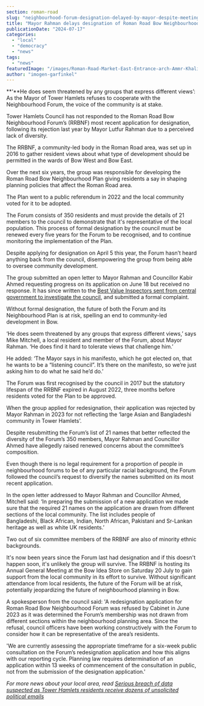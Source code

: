 ```yaml
---
section: roman-road
slug: "neighbourhood-forum-designation-delayed-by-mayor-despite-meeting-requirements"
title: "Mayor Rahman delays designation of Roman Road Bow Neighbourhood Forum despite it meeting requirements"
publicationDate: "2024-07-17"
categories: 
  - "local"
  - "democracy"
  - "news"
tags: 
  - "news"
featuredImage: "/images/Roman-Road-Market-East-Entrance-arch-Ammr-Khalifa.jpg"
author: "imogen-garfinkel"
---
```


**‘**He does seem threatened by any groups that express different views’: As the Mayor of Tower Hamlets refuses to cooperate with the Neighbourhood Forum, the voice of the community is at stake. 

Tower Hamlets Council has not responded to the Roman Road Bow Neighbourhood Forum’s (RRBNF) most recent application for designation, following its rejection last year by Mayor Lutfur Rahman due to a perceived lack of diversity.

The RRBNF, a community-led body in the Roman Road area, was set up in 2016 to gather resident views about what type of development should be permitted in the wards of Bow West and Bow East. 

Over the next six years, the group was responsible for developing the Roman Road Bow Neighbourhood Plan giving residents a say in shaping planning policies that affect the Roman Road area. 

The Plan went to a public referendum in 2022 and the local community voted for it to be adopted.

The Forum consists of 350 residents and must provide the details of 21 members to the council to demonstrate that it's representative of the local population. This process of formal designation by the council must be renewed every five years for the Forum to be recognised, and to continue monitoring the implementation of the Plan.

Despite applying for designation on April 5 this year, the Forum hasn’t heard anything back from the council, disempowering the group from being able to oversee community development.

The group submitted an open letter to Mayor Rahman and Councillor Kabir Ahmed requesting progress on its application on June 18 but received no response. It has since written to the [Best Value Inspectors sent from central government to investigate the council](https://romanroadlondon.com/tower-hamlets-council-best-value-review-inspection-lutfur-rahman/), and submitted a formal complaint. 

Without formal designation, the future of both the Forum and its Neighbourhood Plan is at risk, spelling an end to community-led development in Bow.

‘He does seem threatened by any groups that express different views,’ says Mike Mitchell, a local resident and member of the Forum, about Mayor Rahman. ‘He does find it hard to tolerate views that challenge him.’

He added: ‘The Mayor says in his manifesto, which he got elected on, that he wants to be a “listening council”. It’s there on the manifesto, so we’re just asking him to do what he said he’d do.’

The Forum was first recognised by the council in 2017 but the statutory lifespan of the RRBNF expired in August 2022, three months before residents voted for the Plan to be approved. 

When the group applied for redesignation, their application was rejected by Mayor Rahman in 2023 for not reflecting the ‘large Asian and Bangladeshi community in Tower Hamlets’. 

Despite resubmitting the Forum’s list of 21 names that better reflected the diversity of the Forum’s 350 members, Mayor Rahman and Councillor Ahmed have allegedly raised renewed concerns about the committee’s composition. 

Even though there is no legal requirement for a proportion of people in neighbourhood forums to be of any particular racial background, the Forum followed the council’s request to diversify the names submitted on its most recent application.

In the open letter addressed to Mayor Rahman and Councillor Ahmed, Mitchell said: ‘In preparing the submission of a new application we made sure that the required 21 names on the application are drawn from different sections of the local community. The list includes people of Bangladeshi, Black African, Indian, North African, Pakistani and Sr-Lankan heritage as well as white UK residents.’

Two out of six committee members of the RRBNF are also of minority ethnic backgrounds.

It's now been years since the Forum last had designation and if this doesn't happen soon, it's unlikely the group will survive. The RRBNF is hosting its Annual General Meeting at the Bow Idea Store on Saturday 20 July to gain support from the local community in its effort to survive. Without significant attendance from local residents, the future of the Forum will be at risk, potentially jeopardizing the future of neighbourhood planning in Bow.

A spokesperson from the council said: 'A redesignation application for Roman Road Bow Neighbourhood Forum was refused by Cabinet in June 2023 as it was determined the Forum’s membership was not drawn from different sections within the neighbourhood planning area. Since the refusal, council officers have been working constructively with the Forum to consider how it can be representative of the area’s residents.

'We are currently assessing the appropriate timeframe for a six-week public consultation on the Forum’s redesignation application and how this aligns with our reporting cycle. Planning law requires determination of an application within 13 weeks of commencement of the consultation in public, not from the submission of the designation application.'

_For more news about your local area, read_ [_Serious breach of data suspected as Tower Hamlets residents receive dozens of unsolicited political emails_](https://romanroadlondon.com/unsolicited-political-emails-newsletter-data-breach-tower-hamlets/)
